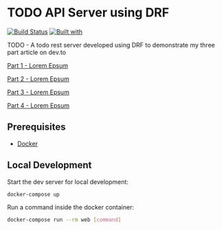 # TODO API Server using DRF

[![Build Status](https://travis-ci.org/subodhjena/todo-djangorest.svg?branch=master)](https://travis-ci.org/subodhjena/todo-djangorest)
[![Built with](https://img.shields.io/badge/Built_with-Cookiecutter_Django_Rest-F7B633.svg)](https://github.com/agconti/cookiecutter-django-rest)

TODO - A todo rest server developed using DRF to demonstrate my three part article on dev.to

[Part 1 - Lorem Epsum](https://dev.to)

[Part 2 - Lorem Epsum](https://dev.to)

[Part 3 - Lorem Epsum](https://dev.to)

[Part 4 - Lorem Epsum](https://dev.to)

## Prerequisites

- [Docker](https://docs.docker.com/docker-for-mac/install/)

## Local Development

Start the dev server for local development:

```bash
docker-compose up
```

Run a command inside the docker container:

```bash
docker-compose run --rm web [command]
```

